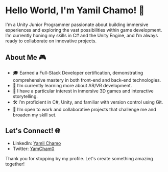 # Hello World, I'm Yamil Chamo! 👋

I'm a Unity Junior Programmer passionate about building immersive experiences and exploring the vast possibilities within game development. I’m currently honing my skills in C# and the Unity Engine, and I’m always ready to collaborate on innovative projects.

## About Me 🎮
- 🎓 Earned a Full-Stack Developer certification, demonstrating comprehensive mastery in both front-end and back-end technologies.
- 🌱 I’m currently learning more about AR/VR development.
- 👾 I have a particular interest in inmersive 3D games and interactive storytelling.
- 🛠️ I’m proficient in C#, Unity, and familiar with version control using Git.
- 💼 I’m open to work and collaborative projects that challenge me and broaden my skill set.

## Let's Connect! 🌐
- LinkedIn: [Yamil Chamo](https://www.linkedin.com/in/yamcham0/)
- Twitter: [YamCham0](https://twitter.com/YamCham0)

Thank you for stopping by my profile. Let's create something amazing together!
